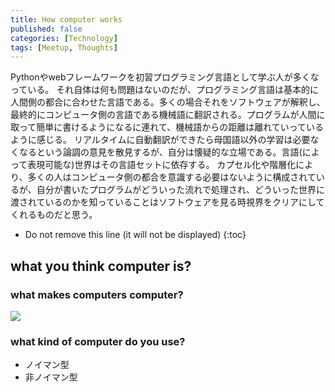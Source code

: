 ```yaml
---
title: How computer works
published: false
categories: [Technology]
tags: [Meetup, Thoughts]
---
```

Pythonやwebフレームワークを初習プログラミング言語として学ぶ人が多くなっている。
それ自体は何も問題はないのだが、プログラミング言語は基本的に人間側の都合に合わせた言語である。多くの場合それをソフトウェアが解釈し、最終的にコンピュータ側の言語である機械語に翻訳される。プログラムが人間に取って簡単に書けるようになるに連れて、機械語からの距離は離れていっているように感じる。
リアルタイムに自動翻訳ができたら母国語以外の学習は必要なくなるという論調の意見を散見するが、自分は懐疑的な立場である。言語(によって表現可能な)世界はその言語セットに依存する。
カプセル化や階層化により、多くの人はコンピュータ側の都合を意識する必要はないように構成されているが、自分が書いたプログラムがどういった流れで処理され、どういった世界に渡されているのかを知っていることはソフトウェアを見る時視界をクリアにしてくれるものだと思う。
* Do not remove this line (it will not be displayed)
{:toc}
## what you think computer is?
### what makes computers computer?

![](/assets/img/computer.svg)
### what kind of computer do you use?
- ノイマン型 
- 非ノイマン型
